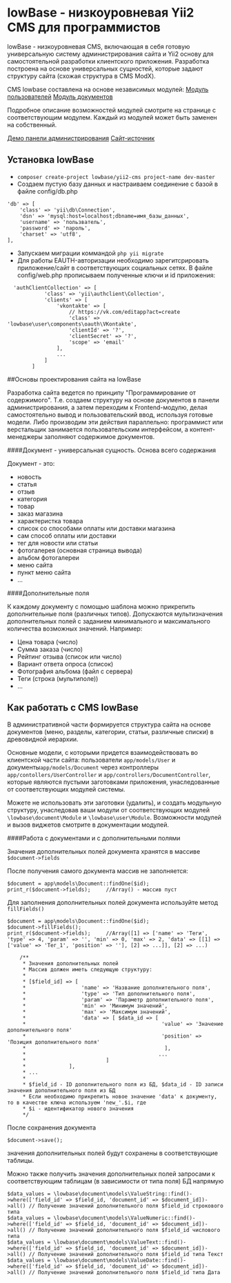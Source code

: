 lowBase - низкоуровневая Yii2 CMS для программистов
===================================================

lowBase - низкоуровневая CMS, включающая в себя готовую универсальную
систему администрирования сайта и Yii2 основу для самостоятельной разработки клиентского приложения. Разработка построена
на основе универсальных сущностей, которые задают структуру сайта (схожая структура в CMS ModX).

CMS lowbase составлена на основе независимых модулей:
[Модуль пользователей](https://github.com/lowbase/yii2-user "модуль пользователей")
[Модуль документов](https://github.com/lowbase/yii2-document "модуль документов")

Подробное описание возможностей модулей смотрите на странице с соответствующим модулем. Каждый из модулей может быть заменен на собственный.

[Демо панели администрирования](http://demo.lowbase.ru/admin "демо панели")
[Сайт-источник](http://lowbase.ru "сайт-источник")  


Установка lowBase
-----------------

* `composer create-project lowbase/yii2-cms project-name dev-master`
* Создаем пустую базу данных и настраиваем соединение с базой в файле config/db.php
```
'db' => [
    'class' => 'yii\db\Connection',
    'dsn' => 'mysql:host=localhost;dbname=имя_базы_данных',
    'username' => 'пользватель',
    'password' => 'пароль',
    'charset' => 'utf8',
],
```
* Запускаем миграции коммандой `php yii migrate`
* Для работы EAUTH-авторизации необходимо зарегитсрировать приложение/сайт в соответствующих социальных сетях.
В файле config/web.php прописываем полученные ключи и id приложения:
```
  'authClientCollection' => [
            'class' => 'yii\authclient\Collection',
            'clients' => [
                'vkontakte' => [
                    // https://vk.com/editapp?act=create
                    'class' => 'lowbase\user\components\oauth\VKontakte',
                    'clientId' => '?',
                    'clientSecret' => '?',
                    'scope' => 'email'
                ],
                ...
            ]
        ]
```

##Основы проектирования сайта на lowBase

Разработка сайта ведется по принципу "Программирование от содержимого". Т.е. создаем структуру на основе документов в панели администрирования, а затем переходим к Frontend-модулю, делая самостоятельно вывод и пользовательский ввод, используя готовые модели. Либо производим эти действия параллельно: программист или верстальщик занимается пользовательским интерфейсом, а контент-менеджеры заполняют содержимое документов.

####Документ - универсальная сущность. Основа всего содержания

Документ - это:
* новость
* статья
* отзыв
* категория
* товар
* заказ магазина
* характеристка товара
* список со способами оплаты или доставки магазина
* сам способ оплаты или доставки
* тег для новости или статьи
* фотогалерея (основная страница вывода)
* альбом фотогалереи
* меню сайта
* пункт меню сайта
* ...

####Дополнительные поля

К каждому документу с помощью шаблона можно прикрепить дополнительные поля (различных типов). Допускаются мультизначения дополнительных полей с заданием минимального и максимального количества возможных значений.
Например:
* Цена товара (число)
* Сумма заказа (число)
* Рейтинг отзыва (список или число) 
* Вариант ответа опроса (список)
* Фотография альбома (файл с сервера)
* Теги (строка (мультиполе))
* ...

Как работать с CMS lowBase
--------------------------
В административной части формируется структура сайта на основе документов (меню, разделы, категории, статьи, различные списки) в древовидной иерархии.

Основные модели, с которыми придется взаимодействовать во клиентской части сайта: пользователи `app/models/User` и документы`app/models/Document` через контроллеры
`app/contollers/UserController` и `app/controllers/DocumentController`, которые являются пустыми заготовками приложения, унаследованные
от соответствующих модулей системы.

Можете не использовать эти заготовки (удалить), и создать модульную структуру, унаследовав ваши модули от соответствующих
модулей `\lowbase\document\Module` и `\lowbase\user\Module`. Возможности модулей и вызов виджетов смотрите в документации модулей.

####Работа с документами и с дополнительными полями

Значения дополнительных полей документа хранятся в массиве `$document->fields`

После получения самого документа массив не заполняется:

```
$document = app\models\Document::findOne($id);
print_r($document->fields);     //Array() - массив пуст
```

Для заполнения дополнительных полей документа используйте метод `fillFields()`

```
$document = app\models\Document::findOne($id);
$document->fillFields();
print_r($document->fields);     //Array([1] => ['name' => 'Теги', 'type' => 4, 'param' => '', 'min' => 0, 'max' => 2, 'data' => [[1] => ['value' => 'Тег_1', 'position' => ''], [2] => ...]], [2] => ...)

    /**
     * Значения дополнительных полей
     * Массив должен иметь следующую структуру:
     *
     * [$field_id] => [
     *                  'name' => 'Название дополнительного поля',
     *                  'type' => 'Тип дополнительного поля',
     *                  'param' => 'Параметр дополнительного поля',
     *                  'min' => 'Минимум значений',
     *                  'max' => 'Максимум значений',
     *                  'data' => [ $data_id => [
     *                                            'value' => 'Значение дополнительного поля'
     *                                            'position' => 'Позиция дополнительного поля'
     *                                             ],
     *                                           ...
     *                          ]
     *              ],
     * ...
     *
     * $field_id - ID дополнительного поля из БД, $data_id - ID записи значения дополнительного поля из БД
     * Если необходимо прикрепить новое значение 'data' к документу, то в качестве ключа используем 'new_'.$i, где
     * $i - идентификатор нового значения
     */
```
После сохранения документа
```
$document->save();
```
значения дополнительных полей будут сохранены в соответствующие таблицы.

Можно также получить значения дополнительных полей запросами к соответствующим таблицам (в зависимости от типа поля) БД напрямую

```
$data_values = \lowbase\document\models\ValueString::find()->where(['field_id' => $field_id, 'document_id' => $document_id])->all() // Получение значений дополнительного поля $field_id строкового типа
$data_values = \lowbase\document\models\ValueNumeric::find()->where(['field_id' => $field_id, 'document_id' => $document_id])->all() // Получение значений дополнительного поля $field_id числового типа
$data_values = \lowbase\document\models\ValueText::find()->where(['field_id' => $field_id, 'document_id' => $document_id])->all() // Получение значений дополнительного поля $field_id типа Текст
$data_values = \lowbase\document\models\ValueDate::find()->where(['field_id' => $field_id, 'document_id' => $document_id])->all() // Получение значений дополнительного поля $field_id типа Дата
```


